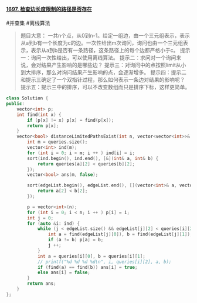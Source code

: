 #### [1697. 检查边长度限制的路径是否存在](https://leetcode.cn/problems/checking-existence-of-edge-length-limited-paths/)
#并查集 #离线算法
> 题目大意：
> 	一共n个点，从0到n-1。给定一组边，由一个三元组表示，表示从a到b有一个长度为c的边。一次性给出m次询问，询问也由一个三元组表示，表示从a到b是否有一条路径，这条路径上的每个边都严格小于c。
> 提示一：询问一次性给出，可以使用离线算法。
> 提示二：求问对一个询问来说，会对结果产生影响的是哪些边？
> 提示三：对询问中的点按照limit从小到大排序，那么对询问结果产生影响的点，会逐渐增多。
> 提示四：提示二和提示三确定了一个双指针过程，那么如何表示一条边对结果的影响呢？
> 提示五：提示三中的排序，可以不改变数组而只是排序下标，这样更简单。
~~~c++
class Solution {
public:
    vector<int> p;
    int find(int x) {
        if (p[x] != x) p[x] = find(p[x]);
        return p[x];
    }
    vector<bool> distanceLimitedPathsExist(int n, vector<vector<int>>& edgeList, vector<vector<int>>& queries) {
        int m = queries.size(); 
        vector<int> ind(m);
        for (int i = 0; i < m; i ++ ) ind[i] = i;
        sort(ind.begin(), ind.end(), [&](int& a, int& b) {
            return queries[a][2] < queries[b][2];
        });
        vector<bool> ans(m, false);

        sort(edgeList.begin(), edgeList.end(), [](vector<int>& a, vector<int>& b) {
            return a[2] < b[2];
        });

        p = vector<int>(n);
        for (int i = 0; i < n; i ++ ) p[i] = i;
        int j = 0;
        for (auto &i: ind) {
            while (j < edgeList.size() && edgeList[j][2] < queries[i][2]) {
                int a = find(edgeList[j][0]), b = find(edgeList[j][1]);
                if (a != b) p[a] = b;
                j ++;
            }
            int a = queries[i][0], b = queries[i][1];
            // printf("%d %d %d %d\n", i, queries[i][2], a, b);
            if (find(a) == find(b)) ans[i] = true;
            else ans[i] = false; 
        }        
        return ans; 
    }
};
~~~